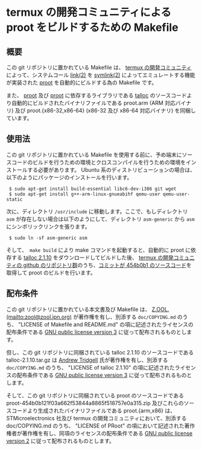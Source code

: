 # termux の開発コミュニティによる proot をビルドするための Makefile

## 概要

この git リポジトリに置かれている Makefile は、 [termux の開発コミュニティ][TERM]によって、システムコール [link(2)][LINK] を [symlink(2)][SLNK] によってエミュレートする機能が実装された [proot][PROT] を自動的にビルドする為の Makefile です。

また、 [proot][PROT] 及び [proot][PROT] に依存するライブラリである [talloc][TLOC] のソースコードより自動的にビルドされたバイナリファイルである proot.arm (ARM 対応バイナリ) 及び proot.{x86-32,x86-64} (x86-32 及び x86-64 対応バイナリ) を同梱しています。

## 使用法

この git リポジトリに置かれている Makefile を使用する前に、予め端末にソースコードのビルドを行うための環境とクロスコンパイルを行うための環境をインストールする必要があります。 Ubuntu 系のディストリビューションの場合は、以下のようにパッケージのインストールを行います。

```
 $ sudo apt-get install build-essential libc6-dev-i386 git wget
 $ sudo apt-get install g++-arm-linux-gnueabihf qemu-user qemu-user-static
```

次に、ディレクトリ ```/usr/include``` に移動します。ここで、もしディレクトリ ```asm``` が存在しない場合は以下のようにして、ディレクトリ ```asm-generic``` から ```asm``` にシンボリックリンクを張ります。

```
 $ sudo ln -sf asm-generic asm
```

そして、　```make build``` により make コマンドを起動すると、自動的に proot に依存する [talloc 2.1.10][TLOC] をダウンロードしてビルドした後、 [termux の開発コミュニティの github のリポジトリ群][TMRP]のうち、[コミットが 454b0b1 のソースコード][PSRC]を取得して proot のビルドを行います。

## 配布条件

この git リポジトリに置かれている本文書及び Makefile は、 [Z.OOL. (mailto:zool@zool.jpn.org)][ZOOL] が著作権を有し、別添する ```doc/COPYING.md``` のうち、 "LICENSE of Makefile and README.md" の項に記述されたライセンスの配布条件である [GNU public license version 3][GPL3] に従って配布されるものとします。

但し、この git リポジトリに同梱されている talloc 2.1.10 のソースコードである talloc-2.1.10.tar.gz は [Andrew Tridgell][ANDR] 氏が著作権を有し、別添する ```doc/COPYING.md``` のうち、 "LICENSE of talloc 2.1.10" の項に記述されたライセンスの配布条件である [GNU public license version 3][GPL3] に従って配布されるものとします。

そして、この git リポジトリに同梱されている proot のソースコードである proot-454b0b121f03a662f53844a8865f518757e0a315.zip 及びこれらのソースコードより生成されたバイナリファイルである proot.{arm,x86} は、 STMicroelectronics 社及び termux の開発コミュニティにおいて、別添する doc/COPYING.md のうち、 "LICENSE of PRoot" の項において記述された著作権者が著作権を有し、同項のライセンスの配布条件である [GNU public license version 2][GPL2] に従って配布されるものとします。

<!-- 外部リンク一覧 -->

[TERM]:https://termux.com/
[LINK]:http://man7.org/linux/man-pages/man2/link.2.html
[SLNK]:http://man7.org/linux/man-pages/man2/symlink.2.html
[PROT]:https://github.com/termux/proot
[TLOC]:https://download.samba.org/pub/talloc/talloc-2.1.10.tar.gz
[TMRP]:https://github.com/termux
[PSRC]:https://github.com/termux/proot/archive/454b0b121f03a662f53844a8865f518757e0a315.zip
[ZOOL]:http://zool.jpn.org/
[ANDR]:https://www.samba.org/~tridge/
[GPL2]:https://www.gnu.org/licenses/old-licenses/gpl-2.0.html
[GPL3]:https://www.gnu.org/licenses/gpl.html
